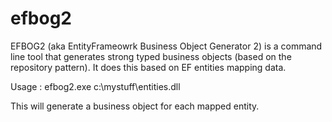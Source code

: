 efbog2
======

EFBOG2 (aka EntityFrameowrk Business Object Generator 2) is a command line tool that generates strong typed business objects  (based on the repository pattern).
It does this based on EF entities mapping data.


Usage : 
efbog2.exe c:\mystuff\entities.dll


This will generate a business object for each mapped entity.

